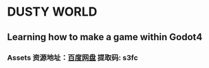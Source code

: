 # DUSTY WORLD

## Learning how to make a game within Godot4

### Assets 资源地址：[百度网盘](https://pan.baidu.com/s/1GhKzZN4YiujWeZ3SBDIivA?pwd=s3fc) 提取码: s3fc
